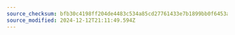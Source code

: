```yaml
---
source_checksum: bfb30c4198ff204de4483c534a85cd27761433e7b1899bb0f6453a08a74c7107
source_modified: 2024-12-12T21:11:49.594Z
---
```



